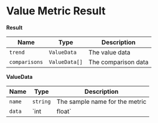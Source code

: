 # Value Metric Result

<nav-back />

**Result**

| Name          | Type          | Description         |
| ------------- | ------------- | ------------------- |
| `trend`       | `ValueData`   | The value data      |
| `comparisons` | `ValueData[]` | The comparison data |


**ValueData**

| Name   | Type        | Description                     |
| ------ | ----------- | ------------------------------- |
| `name` | `string`    | The sample name for the metric  |
| `data` | `int|float` | The sample/aggregate data value |

